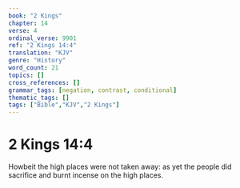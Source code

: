 ```yaml
---
book: "2 Kings"
chapter: 14
verse: 4
ordinal_verse: 9901
ref: "2 Kings 14:4"
translation: "KJV"
genre: "History"
word_count: 21
topics: []
cross_references: []
grammar_tags: [negation, contrast, conditional]
thematic_tags: []
tags: ["Bible","KJV","2 Kings"]
---
```


# 2 Kings 14:4

Howbeit the high places were not taken away: as yet the people did sacrifice and burnt incense on the high places.
